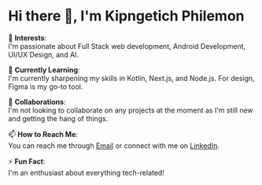 # Hi there 👋, I'm Kipngetich Philemon

👀 **Interests**:  
I'm passionate about Full Stack web development, Android Development, UI/UX Design, and AI. 

🌱 **Currently Learning**:  
I'm currently sharpening my skills in Kotlin, Next.js, and Node.js. For design, Figma is my go-to tool.

💞️ **Collaborations**:  
I'm not looking to collaborate on any projects at the moment as I'm still new and getting the hang of things.

📫 **How to Reach Me**:  
You can reach me through [Email](mailto:kipngetich.dev@gmail.com) or connect with me on [LinkedIn](https://www.linkedin.com/in/kipngetich-philemon-dev/).

⚡ **Fun Fact**:  
I'm an enthusiast about everything tech-related!

<!---
Kipngetich-Philemon/Kipngetich-Philemon is a ✨ special ✨ repository because its `README.md` (this file) appears on your GitHub profile.
You can click the Preview link to take a look at your changes.
--->
